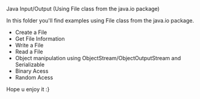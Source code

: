 Java Input/Output (Using File class from the java.io package)

In this folder you'll find examples using File class from the java.io package.
- Create a File
- Get File Information
- Write a File
- Read a File
- Object manipulation using ObjectStream/ObjectOutputStream and Serializable
- Binary Acess
- Random Acess


Hope u enjoy it :}

